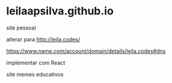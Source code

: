 # leilaapsilva.github.io
site pessoal 


alterar para http://leila.codes/

https://www.name.com/account/domain/details/leila.codes#dns

implementar com React

site memes educativos
